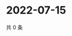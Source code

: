 # 2022-07-15

共 0 条

<!-- BEGIN WEIBO -->
<!-- 最后更新时间 Fri Jul 15 2022 11:11:48 GMT+0800 (China Standard Time) -->

<!-- END WEIBO -->
